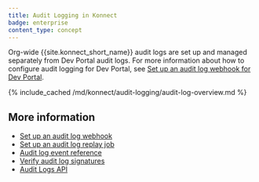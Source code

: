 ```yaml
---
title: Audit Logging in Konnect
badge: enterprise
content_type: concept
---
```


Org-wide {{site.konnect_short_name}} audit logs are set up and managed separately from Dev Portal audit logs. For more information about how to configure audit logging for Dev Portal, see [Set up an audit log webhook for Dev Portal](/konnect/dev-portal/audit-logging/webhook/).

{% include_cached /md/konnect/audit-logging/audit-log-overview.md %}

## More information
* [Set up an audit log webhook](/konnect/org-management/audit-logging/webhook/)
* [Set up an audit log replay job](/konnect/org-management/audit-logging/replay-job/)
* [Audit log event reference](/konnect/reference/audit-logs/)
* [Verify audit log signatures](/konnect/reference/verify-signatures/)
* [Audit Logs API](/konnect/api/audit-logs/latest/)
